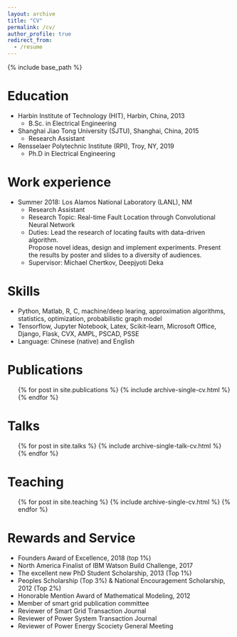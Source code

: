 ```yaml
---
layout: archive
title: "CV"
permalink: /cv/
author_profile: true
redirect_from:
  - /resume
---
```


{% include base_path %}

Education
======
* Harbin Institute of Technology (HIT), Harbin, China, 2013
  * B.Sc. in Electrical Engineering
* Shanghai Jiao Tong University (SJTU), Shanghai, China, 2015
  * Research Assistant  
* Rensselaer Polytechnic Institute (RPI), Troy, NY, 2019
  * Ph.D in Electrical Engineering
  
Work experience
======
* Summer 2018: Los Alamos National Laboratory (LANL), NM
  * Research Assistant
  * Research Topic: Real-time Fault Location through Convolutional Neural Network
  * Duties: Lead the research of locating faults with data-driven algorithm.  
            Propose novel ideas, design and implement experiments.
            Present the results by poster and slides to a diversity of audiences. 
  * Supervisor: Michael Chertkov, Deepjyoti Deka 
	
  
Skills
======
* Python, Matlab, R, C, machine/deep learing, approximation algorithms, statistics, optimization, probabilistic graph model 
* Tensorflow, Jupyter Notebook, Latex, Scikit-learn, Microsoft Office, Django, Flask, CVX, AMPL, PSCAD, PSSE 
* Language: Chinese (native) and English

Publications
======
  <ul>{% for post in site.publications %}
    {% include archive-single-cv.html %}
  {% endfor %}</ul>
     
Talks
======
  <ul>{% for post in site.talks %}
    {% include archive-single-talk-cv.html %}
  {% endfor %}</ul>
  
Teaching
======
  <ul>{% for post in site.teaching %}
    {% include archive-single-cv.html %}
  {% endfor %}</ul>
  
Rewards and Service 
======
* Founders Award of Excellence, 2018 (top 1%)
* North America Finalist of IBM Watson Build Challenge, 2017
* The excellent new PhD Student Scholarship, 2013 (Top 1%)
* Peoples Scholarship (Top 3%) & National Encouragement Scholarship, 2012 (Top 2%)
* Honorable Mention Award of Mathematical Modeling, 2012
* Member of smart grid publication committee
* Reviewer of Smart Grid Transaction Journal
* Reviewer of Power System Transaction Journal
* Reviewer of Power Energy Scociety General Meeting
